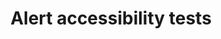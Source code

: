 ---
permalink: /components/alert/accessibility-tests/
layout: accessibility-test
component:
 name: Alert
title: Alert accessibility tests
category: Components
lead: Any USWDS alert component should pass these manual accessibility tests.
changelog:
 key: 'component-alert-accessibility'
---